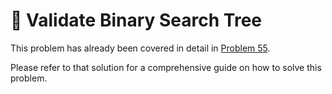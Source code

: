 # 📝 Validate Binary Search Tree

This problem has already been covered in detail in [Problem 55](55_Validate_Binary_Search_Tree.md).

Please refer to that solution for a comprehensive guide on how to solve this problem. 